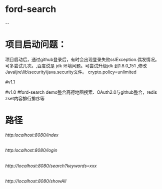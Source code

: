 # ford-search


--
# 项目启动问题：
项目启动后，通过github登录后，有时会出现登录失败sslException.偶发情况。可多尝试几次。,百度说是 jdk 环境问题。可尝试升级jdk 到1.8.0_151
,修改Java\jre\lib\security\java.security文件。
crypto.policy=unlimited

#v1.1

#v1.0
#ford-search demo整合高德地图搜索、OAuth2.0与github整合，redis zset内容排行排序等
# 路径
###### http:localhost:8080/index
###### http:localhost:8080/login
###### http://localhost:8080/search?keywords=xxx
###### http://localhost:8080/showAll